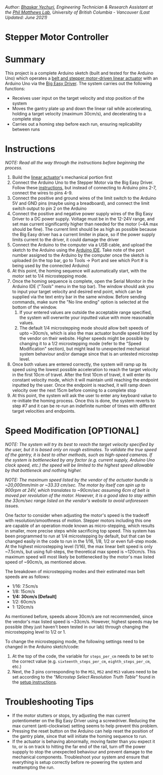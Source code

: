 _Author: [Bhaskar Yechuri](bhaskar.yechuri@gmail.com), Engineering Technician & Research Assistant at the [Phil Matthews Lab](http://www.matthewslab.zoology.ubc.ca/index.html), University of British Columbia - Vancouver (Last Updated: June 2021)_


# Stepper Motor Controller

# Summary

This project is a complete Arduino sketch (built and tested for the Arduino Uno) which operates a [belt and stepper motor-driven linear actuator](https://openbuildspartstore.com/v-slot-nema-17-linear-actuator-bundle-belt-driven/) with an Arduino Uno via the [Big Easy Driver](https://www.sparkfun.com/products/12859). The system carries out the following functions:

* Receives user input on the target velocity and stop position of the system
* Moves the gantry plate up and down the linear rail while accelerating, holding a target velocity (maximum 30cm/s), and decelerating to a complete stop
* Carries out a homing step before each run, ensuring replicability between runs


# Instructions

_NOTE: Read all the way through the instructions before beginning the process._

1. Build the [linear actuator](https://openbuildspartstore.com/v-slot-nema-17-linear-actuator-bundle-belt-driven/)'s mechanical portion first 
2. Connect the Arduino Uno to the Stepper Motor via the Big Easy Driver. Follow these [instructions](https://learn.sparkfun.com/tutorials/big-easy-driver-hookup-guide?_ga=2.116967247.876811756.1622225245-1078570728.1616535972), but instead of connecting to Arduino pins 2-7, connect the wires to pins 4-9.
3. Connect the positive and ground wires of the limit switch to the Arduino 5V and GND pins (maybe using a breadboard), and connect the limit switch output to pin 2 on the Arduino
4. Connect the positive and negative power supply wires of the Big Easy Driver to a DC power supply. Voltage must be in the 12-24V range, and set max current significantly higher than needed for the motor (~4A max should be fine). The current limit should be as high as possible because the Big Easy driver has a current limiter in place, so if the power supply limits current to the driver, it could damage the driver
5. Connect the Arduino to the computer via a USB cable, and upload the sketch to the Arduino using the [Arduino IDE](https://www.arduino.cc/en/software). Take note of the port number assigned to the Arduino by the computer once the sketch is uploaded (in the top bar, go to Tools -> Port and see which Port # is being used by the connected Arduino)
6. At this point, the homing sequence will automatically start, with the motor set to 1/4 microstepping mode. 
7. Once the homing sequence is complete, open the Serial Monitor in the Arduino IDE ("_Tools_" menu in the top bar). The window should ask you to input your target velocity and desired end point, which can be supplied via the text entry bar in the same window. Before sending commands, make sure the "No line ending" option is selected at the bottom of the window.
    1. If your entered values are outside the acceptable range specified, the system will overwrite your inputted value with more reasonable values.
    2. The default 1/4 microstepping mode should allow belt speeds of upto ~30cm/s, which is also the max actuator bundle speed listed by the vendor on their website. Higher speeds might be possible by changing it to a 1/2 microstepping mode (refer to the "Speed Modification" section), but might lead to unexpected mechanical system behaviour and/or damage since that is an untested microstep level.
7. Once both values are entered correctly, the system will ramp up its speed using the lowest possible acceleration to reach the target velocity in the first 10cm of travel. After the first 10cm of travel, it will enter its constant velocity mode, which it will maintain until reaching the endpoint inputted by the user. Once the endpoint is reached, it will ramp down velocity over the next 15cm before coming to a complete stop
8. At this point, the system will ask the user to enter any keyboard value to re-initiate the homing process. Once this is done, the system reverts to step #7 and it can be re-run an indefinite number of times with different target velocities and endpoints.

# Speed Modification [OPTIONAL]

_NOTE: The system will try its best to reach the target velocity specified by the user, but it is based only on rough estimates. To validate the true speed of the gantry, it is best to other methods, such as high-speed cameras. If the system is bottlenecked by any factor (e.g. current supply, Arduino Uno clock speed, etc.) the speed will be limited to the highest speed allowable by that bottleneck and nothing higher._

_NOTE: The maximum speed listed by the vendor of the actuator bundle is ~20,000mm/min or ~33.33 cm/sec. The motor by itself can spin up to 900rpm at 24V, which translates to ~90cm/sec assuming 6cm of belt is moved per revolution of the motor. However, it is a good idea to stay within the 33cm/sec range listed on the vendor's website to avoid unforeseen issues._


One factor to consider when adjusting the motor's speed is the tradeoff with resolution/smoothness of motion. Stepper motors including this one are capable of an operation mode known as micro-stepping, which results in smaller, more precise steps while sacrificing top speed. This system has been programmed to run at 1/4 microstepping by default, but that can be changed easily in the code to run in the 1/16, 1/8, 1/2 or even full-step mode. At the highest microstepping level (1/16), the max linear belt speed is only ~7.5cm/s, but using full-steps, the theoretical max speed is ~120cm/s. This maximum speed will most likely be bottlenecked by the motor's max listed speed of ~90cm/s, as mentioned above. 

The breakdown of microstepping modes and their estimated max belt speeds are as follows:
* 1/16: 7.5cm/s
* 1/8: 15cm/s
* **1/4: 30cm/s [Default]**
* 1/2: 60cm/s
* 1: 120cm/s

As mentioned before, speeds above 30cm/s are not recommended, since the vendor's max listed speed is ~33cm/s. However, highest speeds may be possible (they just haven't been tested in our lab) through changing the microstepping level to 1/2 or 1.

To change the microstepping mode, the following settings need to be changed in the Arduino sketch/code:
1. At the top of the code, the variable for `steps_per_cm` needs to be set to the correct value (e.g. `sixteenth_steps_per_cm`, `eighth_steps_per_cm`, etc.)
2. Next, the 3 pins corresponding to the `MS1`, `MS2` and `MS3` values need to be set according to the _"Microstep Select Resolution Truth Table"_ found in the [setup instructions](https://learn.sparkfun.com/tutorials/big-easy-driver-hookup-guide?_ga=2.116967247.876811756.1622225245-1078570728.1616535972).

# Troubleshooting Tips

* If the motor stutters or stops, try adjusting the max current potentiometer on the Big Easy Driver using a screwdriver. Reducing the max current (anti-clockwise) setting seems to help prevent this problem. 
* Pressing the reset button on the Arduino can help reset the position of the gantry plate, since that will initiate the homing sequence to run.
* If the actuator is behaving abnormally, moving faster than you expect it to, or is on track to hitting the far end of the rail, turn off the power suppply to stop the unexpected behaviour and prevent damage to the mechanical components. Troubleshoot your system and ensure that everything is setup correctly before re-powering the system and reattempting the run. 
